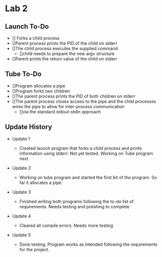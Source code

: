 # Lab 2

## Launch To-Do
* [] Forks a child process
* []Parent process prints the PID of the child on stderr 
* []The child process executes the supplied command
    * []child needs to prepare the new argv structure
* []Parent prints the return value of the child on stderr

## Tube To-Do
* []Program allocates a pipe
* []Program forks two children
* []The parent process prints the PID of both children on stderr
* []The parent process closes access to the pipe and the child processes wires the pipe to allow for inter-process communication
    * []via the standard stdout-stdin approach

## Update History
* Update 1
    * Created launch program that forks a child process and prints information using stderr. Not yet tested. Working on Tube program next

* Update 2
    * Working on tube program and started the first bit of the program. So far it allocates a pipe.

* Update 3
    * Finished writing both programs following the to-do list of requirements. Needs testing and polishing to complete

* Update 4
    * Cleared all compile errors. Needs more testing

* Update 5
    * Done testing. Program works as intended following the requirements for the project.
